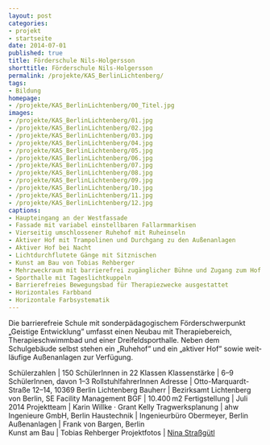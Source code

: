 ```yaml
---
layout: post
categories:
- projekt
- startseite
date: 2014-07-01
published: true
title: Förderschule Nils-Holgersson
shorttitle: Förderschule Nils-Holgersson
permalink: /projekte/KAS_BerlinLichtenberg/
tags: 
- Bildung
homepage:
- /projekte/KAS_BerlinLichtenberg/00_Titel.jpg
images:
- /projekte/KAS_BerlinLichtenberg/01.jpg
- /projekte/KAS_BerlinLichtenberg/02.jpg
- /projekte/KAS_BerlinLichtenberg/03.jpg
- /projekte/KAS_BerlinLichtenberg/04.jpg
- /projekte/KAS_BerlinLichtenberg/05.jpg
- /projekte/KAS_BerlinLichtenberg/06.jpg
- /projekte/KAS_BerlinLichtenberg/07.jpg
- /projekte/KAS_BerlinLichtenberg/08.jpg
- /projekte/KAS_BerlinLichtenberg/09.jpg
- /projekte/KAS_BerlinLichtenberg/10.jpg
- /projekte/KAS_BerlinLichtenberg/11.jpg
- /projekte/KAS_BerlinLichtenberg/12.jpg
captions:
- Haupteingang an der Westfassade
- Fassade mit variabel einstellbaren Fallarmmarkisen
- Vierseitig umschlossener Ruhehof mit Ruheinseln
- Aktiver Hof mit Trampolinen und Durchgang zu den Außenanlagen
- Aktiver Hof bei Nacht
- Lichtdurchflutete Gänge mit Sitznischen
- Kunst am Bau von Tobias Rehberger
- Mehrzweckraum mit barrierefrei zugänglicher Bühne und Zugang zum Hof
- Sporthalle mit Tageslichtkuppeln
- Barrierefreies Bewegungsbad für Therapiezwecke ausgestattet
- Horizontales Farbband
- Horizontale Farbsystematik
---
```

Die barrierefreie Schule mit sonderpädagogischem Förderschwerpunkt „Geistige Entwicklung” umfasst einen Neubau mit Therapiebereich, Therapieschwimmbad und einer Dreifeldsporthalle. Neben dem Schulgebäude selbst stehen ein „Ruhehof“ und ein „aktiver Hof“  sowie weit­läufige Außenanlagen zur Verfügung.

Schülerzahlen	|	150 SchülerInnen in 22 Klassen
Klassenstärke	|	6–9 SchülerInnen, davon 1–3 RollstuhlfahrerInnen
Adresse	|	Otto-Marquardt-Straße 12–14, 10369 Berlin Lichtenberg
Bauherr	|	Bezirksamt Lichtenberg von Berlin, SE Facility Management
BGF		|	10.400 m2
Fertigstellung	|	Juli 2014
Projektteam	|	Karin Willke · Grant Kelly
Tragwerksplanung	|	ahw Ingenieure GmbH, Berlin 
Haustechnik	|	Ingenieurbüro Obermeyer, Berlin
Außenanlagen	|	Frank von Bargen, Berlin	
Kunst am Bau	|	Tobias Rehberger
Projektfotos	|	[Nina Straßgütl](http://www.ninastrg.de/)
